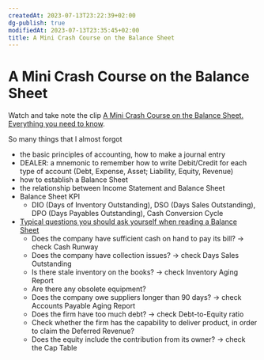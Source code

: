 ```yaml
---
createdAt: 2023-07-13T23:22:39+02:00
dg-publish: true
modifiedAt: 2023-07-13T23:35:45+02:00
title: A Mini Crash Course on the Balance Sheet
---
```


# A Mini Crash Course on the Balance Sheet

Watch and take note the clip [A Mini Crash Course on the Balance Sheet. Everything you need to know](https://www.youtube.com/watch?v=7sx5nyY0cxc).

So many things that I almost forgot
- the basic principles of accounting, how to make a journal entry
- DEALER: a mnemonic to remember how to write Debit/Credit for each type of account (Debt, Expense, Asset; Liability, Equity, Revenue)
- how to establish a Balance Sheet
- the relationship between Income Statement and Balance Sheet
- Balance Sheet KPI
    - DIO (Days of Inventory Outstanding), DSO (Days Sales Outstanding), DPO (Days Payables Outstanding), Cash Conversion Cycle
- [Typical questions you should ask yourself when reading a Balance Sheet](https://youtu.be/7sx5nyY0cxc?t=3258)
    - Does the company have sufficient cash on hand to pay its bill? -> check Cash Runway
    - Does the company have collection issues? -> check Days Sales Outstanding
    - Is there stale inventory on the books? -> check Inventory Aging Report
    - Are there any obsolete equipment?
    - Does the company owe suppliers longer than 90 days? -> check Accounts Payable Aging Report
    - Does the firm have too much debt? -> check Debt-to-Equity ratio
    - Check whether the firm has the capability to deliver product, in order to claim the Deferred Revenue?
    - Does the equity include the contribution from its owner? -> check the Cap Table